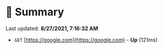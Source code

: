 # 📖 Summary
Last updated: **8/27/2021, 7:16:32 AM**

- `GET` [https://google.com](https://google.com) - **Up** (121ms)
